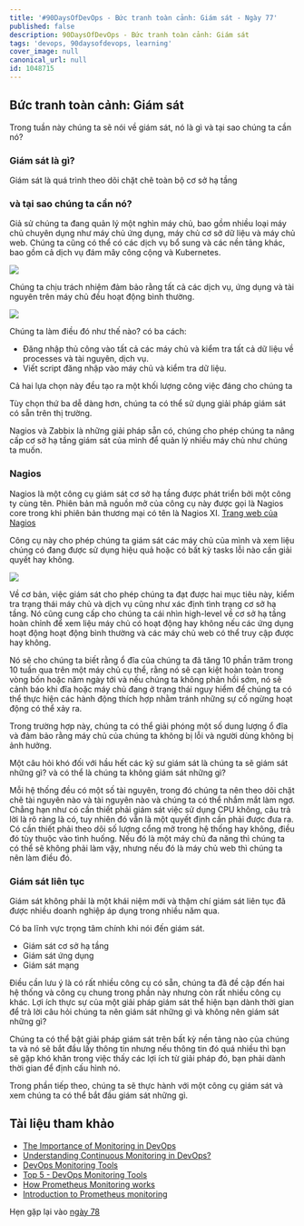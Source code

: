 ```yaml
---
title: '#90DaysOfDevOps - Bức tranh toàn cảnh: Giám sát - Ngày 77'
published: false
description: 90DaysOfDevOps - Bức tranh toàn cảnh: Giám sát
tags: 'devops, 90daysofdevops, learning'
cover_image: null
canonical_url: null
id: 1048715
---
```


## Bức tranh toàn cảnh: Giám sát 

Trong tuần này chúng ta sẽ nói về giám sát, nó là gì và tại sao chúng ta cần nó?

### Giám sát là gì?

Giám sát là quá trình theo dõi chặt chẽ toàn bộ cơ sở hạ tầng

### và tại sao chúng ta cần nó?

Giả sử chúng ta đang quản lý một nghìn máy chủ, bao gồm nhiều loại máy chủ chuyên dụng như máy chủ ứng dụng, máy chủ cơ sở dữ liệu và máy chủ web. Chúng ta cũng có thể có các dịch vụ bổ sung và các nền tảng khác, bao gồm cả dịch vụ đám mây công cộng và Kubernetes.

![](Images/Day77_Monitoring1.png)

Chúng ta chịu trách nhiệm đảm bảo rằng tất cả các dịch vụ, ứng dụng và tài nguyên trên máy chủ đều hoạt động bình thường.

![](Images/Day77_Monitoring2.png)

Chúng ta làm điều đó như thế nào? có ba cách:

- Đăng nhập thủ công vào tất cả các máy chủ và kiểm tra tất cả dữ liệu về processes và tài nguyên, dịch vụ.
- Viết script đăng nhập vào máy chủ và kiểm tra dữ liệu.

Cả hai lựa chọn này đều tạo ra một khối lượng công việc đáng cho chúng ta

Tùy chọn thứ ba dễ dàng hơn, chúng ta có thể sử dụng giải pháp giám sát có sẵn trên thị trường.

Nagios và Zabbix là những giải pháp sẵn có, chúng cho phép chúng ta nâng cấp cơ sở hạ tầng giám sát của mình để quản lý nhiều máy chủ như chúng ta muốn.

### Nagios

Nagios là một công cụ giám sát cơ sở hạ tầng được phát triển bởi một công ty cùng tên. Phiên bản mã nguồn mở của công cụ này được gọi là Nagios core trong khi phiên bản thương mại có tên là Nagios XI. [Trang web của Nagios](https://www.nagios.org/)

Công cụ này cho phép chúng ta giám sát các máy chủ của mình và xem liệu chúng có đang được sử dụng hiệu quả hoặc có bất kỳ tasks lỗi nào cần giải quyết hay không.

![](Images/Day77_Monitoring3.png)

Về cơ bản, việc giám sát cho phép chúng ta đạt được hai mục tiêu này, kiểm tra trạng thái máy chủ và dịch vụ cũng như xác định tình trạng cơ sở hạ tầng. Nó cũng cung cấp cho chúng ta cái nhìn high-level về cơ sở hạ tầng hoàn chỉnh để xem liệu máy chủ có hoạt động hay không nếu các ứng dụng hoạt động hoạt động bình thường và các máy chủ web có thể truy cập được hay không.

Nó sẽ cho chúng ta biết rằng ổ đĩa của chúng ta đã tăng 10 phần trăm trong 10 tuần qua trên một máy chủ cụ thể, rằng nó sẽ cạn kiệt hoàn toàn trong vòng bốn hoặc năm ngày tới và nếu chúng ta không phản hồi sớm, nó sẽ cảnh báo khi đĩa hoặc máy chủ đang ở trạng thái nguy hiểm để chúng ta có thể thực hiện các hành động thích hợp nhằm tránh những sự cố ngừng hoạt động có thể xảy ra.

Trong trường hợp này, chúng ta có thể giải phóng một số dung lượng ổ đĩa và đảm bảo rằng máy chủ của chúng ta không bị lỗi và người dùng không bị ảnh hưởng.

Một câu hỏi khó đối với hầu hết các kỹ sư giám sát là chúng ta sẽ giám sát những gì? và có thể là chúng ta không giám sát những gì?

Mỗi hệ thống đều có một số tài nguyên, trong đó chúng ta nên theo dõi chặt chẽ tài nguyên nào và tài nguyên nào và chúng ta có thể nhắm mắt làm ngơ. Chẳng hạn như có cần thiết phải giám sát việc sử dụng CPU không, câu trả lời là rõ ràng là có, tuy nhiên đó vẫn là một quyết định cần phải được đưa ra. Có cần thiết phải theo dõi số lượng cổng mở trong hệ thống hay không, điều đó tùy thuộc vào tình huống. Nếu đó là một máy chủ đa năng thì chúng ta có thể sẽ không phải làm vậy, nhưng nếu đó là máy chủ web thì chúng ta nên làm điều đó.

### Giám sát liên tục

Giám sát không phải là một khái niệm mới và thậm chí giám sát liên tục đã được nhiều doanh nghiệp áp dụng trong nhiều năm qua.

Có ba lĩnh vực trọng tâm chính khi nói đến giám sát.

- Giám sát cơ sở hạ tầng
- Giám sát ứng dụng
- Giám sát mạng

Điều cần lưu ý là có rất nhiều công cụ có sẵn, chúng ta đã đề cập đến hai hệ thống và công cụ chung trong phần này nhưng còn rất nhiều công cụ khác. Lợi ích thực sự của một giải pháp giám sát thể hiện bạn dành thời gian để trả lời câu hỏi chúng ta nên giám sát những gì và không nên giám sát những gì?

Chúng ta có thể bật giải pháp giám sát trên bất kỳ nền tảng nào của chúng ta và nó sẽ bắt đầu lấy thông tin nhưng nếu thông tin đó quá nhiều thì bạn sẽ gặp khó khăn trong việc thấy các lợi ích từ giải pháp đó, bạn phải dành thời gian để định cấu hình nó.

Trong phần tiếp theo, chúng ta sẽ thực hành với một công cụ giám sát và xem chúng ta có thể bắt đầu giám sát những gì.

## Tài liệu tham khảo

- [The Importance of Monitoring in DevOps](https://www.devopsonline.co.uk/the-importance-of-monitoring-in-devops/)
- [Understanding Continuous Monitoring in DevOps?](https://medium.com/devopscurry/understanding-continuous-monitoring-in-devops-f6695b004e3b)
- [DevOps Monitoring Tools](https://www.youtube.com/watch?v=Zu53QQuYqJ0)
- [Top 5 - DevOps Monitoring Tools](https://www.youtube.com/watch?v=4t71iv_9t_4)
- [How Prometheus Monitoring works](https://www.youtube.com/watch?v=h4Sl21AKiDg)
- [Introduction to Prometheus monitoring](https://www.youtube.com/watch?v=5o37CGlNLr8)

Hẹn gặp lại vào [ngày 78](day78.md)
